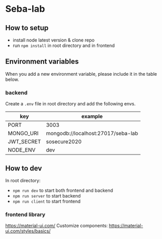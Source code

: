 # Seba-lab 

## How to setup

-   install node latest version & clone repo
-   run `npm install` in root directory and in frontend

## Environment variables

When you add a new environment variable, please include it in the table below.

### backend 

Create a `.env` file in root directory and add the following envs.

| key | example |
|-|-|
| PORT |3003 |
| MONGO_URI | mongodb://localhost:27017/seba-lab |
| JWT_SECRET | sosecure2020 |
| NODE_ENV | dev |

## How to dev
In root directory: 
* `npm run dev` to start both frontend and backend
* `npm run server` to start backend
* `npm run client` to start frontend

### frontend library

https://material-ui.com/
Customize components: https://material-ui.com/styles/basics/
